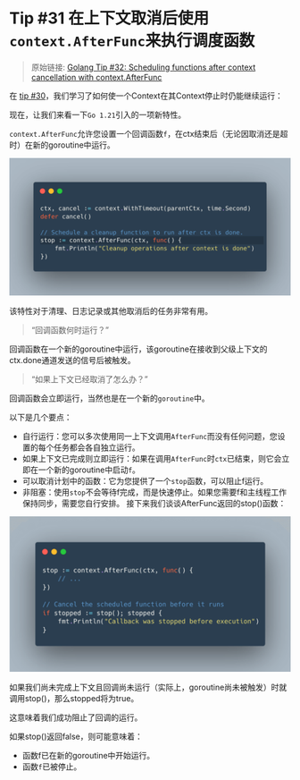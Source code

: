 # Tip #31 在上下文取消后使用`context.AfterFunc`来执行调度函数

> 原始链接: [Golang Tip #32: Scheduling functions after context cancellation with context.AfterFunc](https://twitter.com/func25/status/1762087461839364445)
>

在 [tip #30](https://colobu.com/gotips/030.html)，我们学习了如何使一个Context在其Context停止时仍能继续运行：

现在，让我们来看一下`Go 1.21`引入的一项新特性。

`context.AfterFunc`允许您设置一个回调函数`f`，在ctx结束后（无论因取消还是超时）在新的goroutine中运行。



![](./images/032/1.png)

该特性对于清理、日志记录或其他取消后的任务非常有用。

> “回调函数何时运行？”

回调函数在一个新的goroutine中运行，该goroutine在接收到父级上下文的ctx.done通道发送的信号后被触发。

> “如果上下文已经取消了怎么办？”

回调函数会立即运行，当然也是在一个新的`goroutine`中。

以下是几个要点：

- 自行运行：您可以多次使用同一上下文调用`AfterFunc`而没有任何问题，您设置的每个任务都会各自独立运行。
- 如果上下文已完成则立即运行：如果在调用`AfterFunc`时`ctx`已结束，则它会立即在一个新的goroutine中启动`f`。
- 可以取消计划中的函数：它为您提供了一个`stop`函数，可以阻止f运行。
- 非阻塞：使用`stop`不会等待f完成，而是快速停止。如果您需要f和主线程工作保持同步，需要您自行安排。
接下来我们谈谈AfterFunc返回的stop()函数：

![](./images/032/2.png)

如果我们尚未完成上下文且回调尚未运行（实际上，goroutine尚未被触发）时就调用stop()，那么stopped将为true。

这意味着我们成功阻止了回调的运行。

如果stop()返回false，则可能意味着：
- 函数f已在新的goroutine中开始运行。
- 函数`f`已被停止。